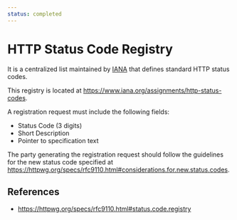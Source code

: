 ```yaml
---
status: completed
---
```


# HTTP Status Code Registry

It is a centralized list maintained by [IANA](iana/iana) that defines standard HTTP status codes.

This registry is located at https://www.iana.org/assignments/http-status-codes.

A registration request must include the following fields:

- Status Code (3 digits)
- Short Description
- Pointer to specification text

The party generating the registration request should follow the guidelines for the new status code specified at https://httpwg.org/specs/rfc9110.html#considerations.for.new.status.codes.

## References

- https://httpwg.org/specs/rfc9110.html#status.code.registry
